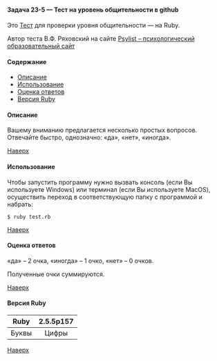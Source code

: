 ##### 

<a name="to_lift"><h4>Задача 23-5 — Тест на уровень общительности в github</h3></a>

Это [Тест](http://psylist.net/praktikum/00003.htm) для проверки уровня общительности —  на Ruby.

Автор теста В.Ф. Ряховский на сайте [Psylist – психологический образовательный сайт](https://psylist.net/)
#### Содержание
  - [Описание](#description)
  - [Использование](#use)
  - [Оценка ответов](#answer_choices)
  - [Версия Ruby](#ruby_version)

<a name="description"><h4>Описание</h4></a>

Вашему вниманию предлагается несколько простых вопросов. Отвечайте быстро, однозначно: «да», «нет», «иногда».

[Наверх](#to_lift)
<a name="use"><h4>Использование</h4></a>

Чтобы запустить программу нужно вызвать консоль (если Вы используете Windows) или терминал (если Вы используете MacOS), осуществить переход в соответствующую папку с программой и набрать:

`$ ruby test.rb`

[Наверх](#to_lift)
<a name="answer_choices"><h4>Оценка ответов</h4></a>

«да» – 2 очка, «иногда» – 1 очко, «нет» – 0 очков.

Полученные очки суммируются.

[Наверх](#to_lift)

<a name="ruby_version"><h4>Версия Ruby</h4></a>

Ruby|2.5.5p157
:---:|:---:
Буквы|Цифры

[Наверх](#to_lift)